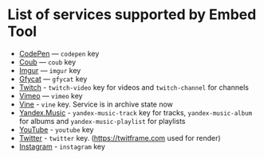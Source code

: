 # List of services supported by Embed Tool

- [CodePen](https://codepen.io) — `codepen` key
- [Coub](https://coub.com) — `coub` key
- [Imgur](https://imgur.com) — `imgur` key
- [Gfycat](https://gfycat.com) — `gfycat` key
- [Twitch](https://twitch.tv) - `twitch-video` key for videos and `twitch-channel` for channels
- [Vimeo](https://vimeo.com) — `vimeo` key
- [Vine](https://vine.co) - `vine` key. Service is in archive state now
- [Yandex.Music](https://music.yandex.ru) - `yandex-music-track` key for tracks, `yandex-music-album` for albums and `yandex-music-playlist` for playlists
- [YouTube](https://youtube.com) - `youtube` key
- [Twitter](https://twitter.com/codex_team) - `twitter` key. (https://twitframe.com used for render)
- [Instagram](https://www.instagram.com/codex_team/) - `instagram` key
